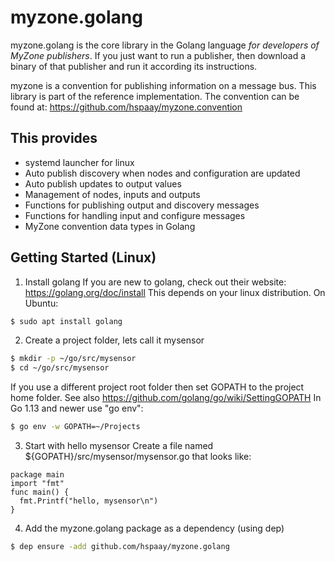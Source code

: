 # myzone.golang
myzone.golang is the core library in the Golang language *for developers of MyZone publishers*. If you just want to run a publisher, then download a binary of that publisher and run it according its instructions. 

myzone is a convention for publishing information on a message bus. This library is part of the reference implementation.
The convention can be found at: https://github.com/hspaay/myzone.convention

## This provides
* systemd launcher for linux 
* Auto publish discovery when nodes and configuration are updated 
* Auto publish updates to output values 
* Management of nodes, inputs and outputs
* Functions for publishing output and discovery messages
* Functions for handling input and configure messages
* MyZone convention data types in Golang

## Getting Started (Linux)

1. Install golang 
  If you are new to golang, check out their website: https://golang.org/doc/install
  This depends on your linux distribution. On Ubuntu:
  ```bash
  $ sudo apt install golang
  ```
  
2. Create a project folder, lets call it mysensor 
```bash
$ mkdir -p ~/go/src/mysensor
$ cd ~/go/src/mysensor
```  
  If you use a different project root folder then set GOPATH to the project home folder. 
  See also https://github.com/golang/go/wiki/SettingGOPATH
  In Go 1.13 and newer use "go env":
```bash
$ go env -w GOPATH=~/Projects
```  

3. Start with hello mysensor
  Create a file named ${GOPATH}/src/mysensor/mysensor.go that looks like:
```golang
package main
import "fmt"
func main() {
  fmt.Printf("hello, mysensor\n")
}
```

4. Add the myzone.golang package as a dependency (using dep)
```bash
$ dep ensure -add github.com/hspaay/myzone.golang
```  
